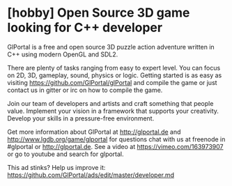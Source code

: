 # [hobby] Open Source 3D game looking for C++ developer

GlPortal is a free and open source 3D puzzle action adventure written in C++ using modern OpenGL and SDL2.

There are plenty of tasks ranging from easy to expert level. You can focus on 2D, 3D, gameplay, sound, physics or logic. 
Getting started is as easy as visiting https://github.com/GlPortal/glPortal and compile the game or just contact us in
gitter or irc on how to compile the game.

Join our team of developers and artists and craft something that people value. Implement your vision in a framework that supports your creativity. Develop your skills in a pressure-free environment.

Get more information about GlPortal at http://glportal.de and http://www.lgdb.org/game/glportal for questions chat with us at freenode in #glportal or http://glportal.de. See a video at https://vimeo.com/163973907 or go to youtube and search for glportal.

This ad stinks? Help us improve it: https://github.com/GlPortal/ads/edit/master/developer.md
